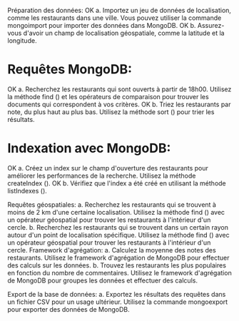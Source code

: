 Préparation des données:
OK a. Importez un jeu de données de localisation, comme les restaurants dans une ville. Vous pouvez utiliser la commande mongoimport pour importer des données dans MongoDB.
OK b. Assurez-vous d'avoir un champ de localisation géospatiale, comme la latitude et la longitude.

# Requêtes MongoDB:
OK a. Recherchez les restaurants qui sont ouverts à partir de 18h00. Utilisez la méthode find () et les opérateurs de comparaison pour trouver les documents qui correspondent à vos critères.
OK b. Triez les restaurants par note, du plus haut au plus bas. Utilisez la méthode sort () pour trier les résultats.

# Indexation avec MongoDB:
OK a. Créez un index sur le champ d'ouverture des restaurants pour améliorer les performances de la recherche. Utilisez la méthode createIndex ().
OK b. Vérifiez que l'index a été créé en utilisant la méthode listIndexes ().

Requêtes géospatiales:
a. Recherchez les restaurants qui se trouvent à moins de 2 km d'une certaine localisation. Utilisez la méthode find () avec un opérateur géospatial pour trouver les restaurants à l'intérieur d'un cercle.
b. Recherchez les restaurants qui se trouvent dans un certain rayon autour d'un point de localisation spécifique. Utilisez la méthode find () avec un opérateur géospatial pour trouver les restaurants à l'intérieur d'un cercle.
Framework d'agrégation:
a. Calculez la moyenne des notes des restaurants. Utilisez le framework d'agrégation de MongoDB pour effectuer des calculs sur les données.
b. Trouvez les restaurants les plus populaires en fonction du nombre de commentaires. Utilisez le framework d'agrégation de MongoDB pour groupes les données et effectuer des calculs.

Export de la base de données:
a. Exportez les résultats des requêtes dans un fichier CSV pour un usage ultérieur. Utilisez la commande mongoexport pour exporter des données de MongoDB.